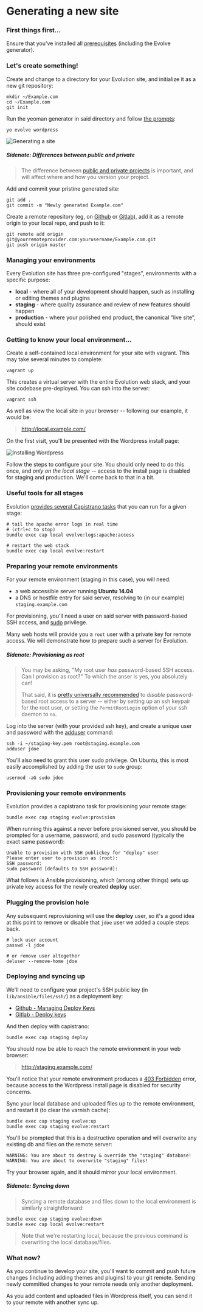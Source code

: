 # Generating a new site

### First things first...

Ensure that you've installed all [prerequisites](../README.md#pre-requisites) (including the Evolve generator).

### Let's create something!

Create and change to a directory for your Evolution site, and initialize it as a new git repository:

	mkdir ~/Example.com
	cd ~/Example.com
	git init

Run the yeoman generator in said directory and follow [the prompts](./REF-generator-prompts.md):

	yo evolve wordpress

![Generating a site](./generate.gif)

##### Sidenote: Differences between public and private

> The difference between [public and private projects](./REF-generator-prompts.md#private-or-public) is important, and will affect where and how you version your project.

Add and commit your pristine generated site:

	git add .
	git commit -m "Newly generated Example.com"

Create a remote repository (eg, on [Github](https://help.github.com/articles/create-a-repo/) or [Gitlab](http://doc.gitlab.com/ce/gitlab-basics/create-project.html)), add it as a remote origin to your local repo, and push to it:

	git remote add origin git@yourremoteprovider.com:yourusername/Example.com.git
	git push origin master

### Managing your environments

Every Evolution site has three pre-configured "stages", environments with a specific purpose:

* **local** - where all of your development should happen, such as installing or editing themes and plugins
* **staging** - where quality assurance and review of new features should happen
* **production** - where your polished end product, the canonical "live site", should exist

### Getting to know your local environment...

Create a self-contained local environment for your site with vagrant. This may take several minutes to complete:

	vagrant up

This creates a virtual server with the entire Evolution web stack, and your site codebase pre-deployed. You can ssh into the server:

	vagrant ssh

As well as view the local site in your browser -- following our example, it would be:

> http://local.example.com/

On the first visit, you'll be presented with the Wordpress install page:

![Installing Wordpress](wp-install.png)

Follow the steps to configure your site. You should only need to do this once, and _only on the local stage_ -- access to the install page is disabled for staging and production. We'll come back to that in a bit.

### Useful tools for all stages

Evolution [provides several Capistrano tasks](./REF-cap-tasks.md) that you can run for a given stage:

	# tail the apache error logs in real time
	# (ctrl+c to stop)
	bundle exec cap local evolve:logs:apache:access
	
	# restart the web stack
	bundle exec cap local evolve:restart

### Preparing your remote environments

For your remote environment (staging in this case), you will need:

* a web accessible server running **Ubuntu 14.04**
* a DNS or hostfile entry for said server, resolving to (in our example) `staging.example.com`

For provisioning, you'll need a user on said server with password-based SSH access, and [sudo](https://en.wikipedia.org/wiki/Sudo) privilege.

Many web hosts will provide you a `root` user with a private key for remote access. We will demonstrate how to prepare such a server for Evolution.

##### Sidenote: Provisioning as root
> You may be asking, "My root user _has_ password-based SSH access. Can I provision as root?" To which the anser is yes, you absolutely can!
>
> That said, it is [pretty universally recommended](http://unix.stackexchange.com/questions/82626/why-is-root-login-via-ssh-so-bad-that-everyone-advises-to-disable-it#answer-82639) to _disable_ password-based root access to a server -- either by setting up an ssh keypair for the root user, or setting the `PermitRootLogin` option of your ssh daemon to `no`.

Log into the server (with your provided ssh key), and create a unique user and password with the [adduser](https://help.ubuntu.com/community/AddUsersHowto#Command-line) command:

	ssh -i ~/staging-key.pem root@staging.example.com
	adduser jdoe

You'll also need to grant this user sudo privilege. On Ubuntu, this is most easily accomplished by adding the user to `sudo` group:

	usermod -aG sudo jdoe

### Provisioning your remote environments

Evolution provides a capistrano task for provisioning your remote stage:

	bundle exec cap staging evolve:provision

When running this against a never before provisioned server, you should be prompted for a username, password, and sudo password (typically the exact same password):

	Unable to provision with SSH publickey for "deploy" user
	Please enter user to provision as (root):
	SSH password:
	sudo password [defaults to SSH password]:

What follows is Ansible provisioning, which (among other things) sets up private key access for the newly created **deploy** user.

### Plugging the provision hole

Any subsequent reprovisioning will use the **deploy** user, so it's a good idea at this point to remove or disable that `jdoe` user we added a couple steps back.

	# lock user account
	passwd -l jdoe
	
	# or remove user altogether
	deluser --remove-home jdoe

### Deploying and syncing up

We'll need to configure your project's SSH public key (in `lib/ansible/files/ssh/`) as a deployment key:
* [Github - Managing Deploy Keys](https://developer.github.com/guides/managing-deploy-keys/)
* [Gitlab - Deploy keys](http://doc.gitlab.com/ce/ssh/README.html#deploy-keys)

And then deploy with capistrano:

	bundle exec cap staging deploy

You should now be able to reach the remote environment in your web browser:

> http://staging.example.com/

You'll notice that your remote environment produces a [403 Forbidden](https://en.wikipedia.org/wiki/HTTP_403) error, because access to the Wordpress install page is disabled for security concerns.

Sync your local database and uploaded files up to the remote environment, and restart it (to clear the varnish cache):

	bundle exec cap staging evolve:up
	bundle exec cap staging evolve:restart

You'll be prompted that this is a destructive operation and will overwrite any existing db and files on the remote server:

	WARNING: You are about to destroy & override the "staging" database!
	WARNING: You are about to overwrite "staging" files!

Try your browser again, and it should mirror your local environment.

##### Sidenote: Syncing down

> Syncing a remote database and files down to the local environment is similarly straightforward:
>
 	bundle exec cap staging evolve:down
 	bundle exec cap local evolve:restart
> Note that we're restarting local, because the previous command is overwriting the local database/files.

### What now?

As you continue to develop your site, you'll want to commit and push future changes (including adding themes and plugins) to your git remote. Sending newly committed changes to your remote needs only another deployment.

As you add content and uploaded files in Wordpress itself, you can send it to your remote with another sync up.
